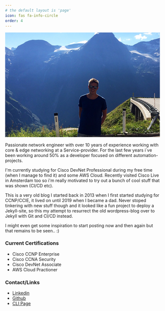 ```yaml
---
# the default layout is 'page'
icon: fas fa-info-circle
order: 4
---
```



![Me](/assets/images/small.jpg)

Passionate network engineer with over 10 years of experience working with core & edge networking at a Service-provider.
For the last few years i´ve been working around 50% as a developer focused on different automation-projects.  

I'm currently studying for Cisco DevNet Professional during my free time (when I manage to find it) and some AWS Cloud. Recently visited Cisco Live in Amsterdam too so i'm really motivated to try out a bunch of cool stuff that was shown (CI/CD etc).

This is a very old blog I started back in 2013 when I first started studying for CCNP/CCIE, it lived on until 2019 when I became a dad. Never stoped tinkering with new stuff though and it looked like a fun project to deploy a Jekyll-site, so this my attempt to resurrect the old wordpress-blog over to Jekyll with Git and CI/CD instead.

I might even get some inspiration to start posting now and then again but that remains to be seen.. :)

### Current Certifications

- Cisco CCNP Enterprise
- Cisco CCNA Security
- Cisco DevNet Associate
- AWS Cloud Practioner

### Contact/Links

- [Linkedin](https://linkedin.com/in/jonascollen)
- [Github](https://github.com/jonascollen)
- [CLI Page](https://www.jonascollen.se)
